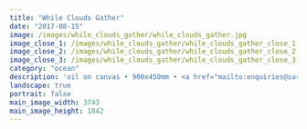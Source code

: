 ```yaml
---
title: "While Clouds Gather"
date: "2017-08-15"
image: /images/while_clouds_gather/while_clouds_gather.jpg
image_close_1: /images/while_clouds_gather/while_clouds_gather_close_1.jpg
image_close_2: /images/while_clouds_gather/while_clouds_gather_close_2.jpg
image_close_3: /images/while_clouds_gather/while_clouds_gather_close_3.jpg
category: "ocean"
description: 'oil on canvas • 900x450mm • <a href="mailto:enquiries@sarahanneartist.com" target="_blank" rel="noopener noreferrer">enquire</a>'
landscape: true
portrait: false
main_image_width: 3743
main_image_height: 1842
---
```

